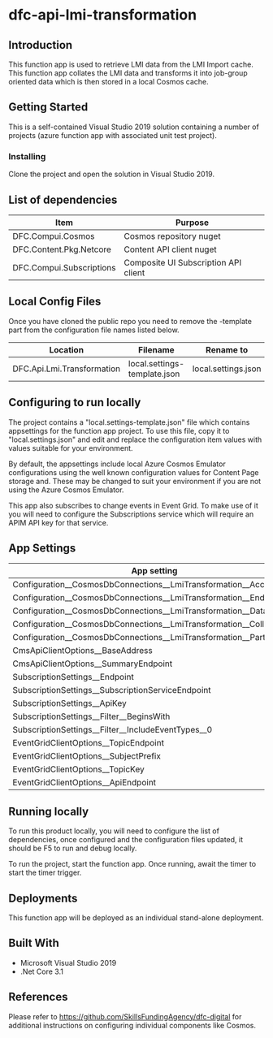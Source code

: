 # dfc-api-lmi-transformation
## Introduction

This function app is used to retrieve LMI data from the LMI Import cache.
This function app collates the LMI data and transforms it into job-group oriented data which is then stored in a local Cosmos cache.

## Getting Started

This is a self-contained Visual Studio 2019 solution containing a number of projects (azure function app with associated unit test project).

### Installing

Clone the project and open the solution in Visual Studio 2019.

## List of dependencies

|Item	|Purpose|
|-------|-------|
DFC.Compui.Cosmos|Cosmos repository nuget|
DFC.Content.Pkg.Netcore|Content API client nuget|
DFC.Compui.Subscriptions|Composite UI Subscription API client|


## Local Config Files

Once you have cloned the public repo you need to remove the -template part from the configuration file names listed below.

|Location|Filename|Rename to|
|--------|--------|---------|
|DFC.Api.Lmi.Transformation|local.settings-template.json|local.settings.json|

## Configuring to run locally

The project contains a "local.settings-template.json" file which contains appsettings for the function app project. To use this file, copy it to "local.settings.json" and edit and replace the configuration item values with values suitable for your environment.

By default, the appsettings include local Azure Cosmos Emulator configurations using the well known configuration values for Content Page storage and. These may be changed to suit your environment if you are not using the Azure Cosmos Emulator.

This app also subscribes to change events in Event Grid. To make use of it you will need to configure the Subscriptions service which will require an APIM API key for that service.

## App Settings

|App setting|Value|
|-----------|-----|
|Configuration__CosmosDbConnections__LmiTransformation__AccessKey|__CosmosAccessKey__|
|Configuration__CosmosDbConnections__LmiTransformation__EndpointUrl|__CosmosEndpoint__|
|Configuration__CosmosDbConnections__LmiTransformation__DatabaseId|dfc-api-lmi-transformation|
|Configuration__CosmosDbConnections__LmiTransformation__CollectionId|job-groups|
|Configuration__CosmosDbConnections__LmiTransformation__PartitionKey|/PartitionKey|
|CmsApiClientOptions__BaseAddress|__ContentApiEndpoint__/api/execute/|
|CmsApiClientOptions__SummaryEndpoint|lmisoc|
|SubscriptionSettings__Endpoint|__ThisFunctionAppBaseAddress__/lmi/webhook|
|SubscriptionSettings__SubscriptionServiceEndpoint|__SubscriptionServiceEndpoint__|
|SubscriptionSettings__ApiKey|__SubscriptionServiceApimKey__|
|SubscriptionSettings__Filter__BeginsWith|/dfc-api-lmi-import/|
|SubscriptionSettings__Filter__IncludeEventTypes__0|published|
|EventGridClientOptions__TopicEndpoint|Event grid topic endpoint|
|EventGridClientOptions__SubjectPrefix|Message subject prefix|
|EventGridClientOptions__TopicKey|Event grid topic key|
|EventGridClientOptions__ApiEndpoint|Content API endpoint|

## Running locally

To run this product locally, you will need to configure the list of dependencies, once configured and the configuration files updated, it should be F5 to run and debug locally.

To run the project, start the function app. Once running, await the timer to start the timer trigger.

## Deployments

This function app will be deployed as an individual stand-alone deployment.

## Built With

* Microsoft Visual Studio 2019
* .Net Core 3.1

## References

Please refer to https://github.com/SkillsFundingAgency/dfc-digital for additional instructions on configuring individual components like Cosmos.
